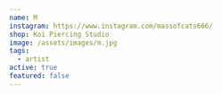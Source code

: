 ```yaml
---
name: M
instagram: https://www.instagram.com/massofcats666/
shop: Koi Piercing Studio
image: /assets/images/m.jpg
tags:
  - artist
active: true
featured: false
---
```

